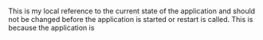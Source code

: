   #
   This is my local reference to the current     state of the application and should     not be changed 
    before the application is started or restart is called. This is because the application is   